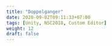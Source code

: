 ```yaml
---
title: "Doppelganger"
date: 2020-09-02T09:11:33+07:00
tags: [Unity, NSC2018, Custom Editor]
weight: 12
draft: false
---
```


